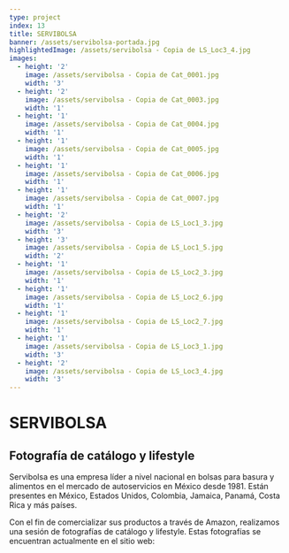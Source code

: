 ```yaml
---
type: project
index: 13
title: SERVIBOLSA
banner: /assets/servibolsa-portada.jpg
highlightedImage: /assets/servibolsa - Copia de LS_Loc3_4.jpg
images:
  - height: '2'
    image: /assets/servibolsa - Copia de Cat_0001.jpg
    width: '3'
  - height: '2'
    image: /assets/servibolsa - Copia de Cat_0003.jpg
    width: '1'
  - height: '1'
    image: /assets/servibolsa - Copia de Cat_0004.jpg
    width: '1'
  - height: '1'
    image: /assets/servibolsa - Copia de Cat_0005.jpg
    width: '1'
  - height: '1'
    image: /assets/servibolsa - Copia de Cat_0006.jpg
    width: '1'
  - height: '1'
    image: /assets/servibolsa - Copia de Cat_0007.jpg
    width: '1'
  - height: '2'
    image: /assets/servibolsa - Copia de LS_Loc1_3.jpg
    width: '3'
  - height: '3'
    image: /assets/servibolsa - Copia de LS_Loc1_5.jpg
    width: '2'
  - height: '1'
    image: /assets/servibolsa - Copia de LS_Loc2_3.jpg
    width: '1'
  - height: '1'
    image: /assets/servibolsa - Copia de LS_Loc2_6.jpg
    width: '1'
  - height: '1'
    image: /assets/servibolsa - Copia de LS_Loc2_7.jpg
    width: '1'
  - height: '1'
    image: /assets/servibolsa - Copia de LS_Loc3_1.jpg
    width: '3'
  - height: '2'
    image: /assets/servibolsa - Copia de LS_Loc3_4.jpg
    width: '3'
---
```

# SERVIBOLSA

## Fotografía de catálogo y lifestyle

Servibolsa es una empresa líder a nivel nacional en bolsas para basura y alimentos en el mercado de autoservicios en México desde 1981. Están presentes en México, Estados Unidos, Colombia, Jamaica, Panamá, Costa Rica y más países.

Con el fin de comercializar sus productos a través de Amazon, realizamos una sesión de fotografías de catálogo y lifestyle. Estas fotografías se encuentran actualmente en el sitio web:
